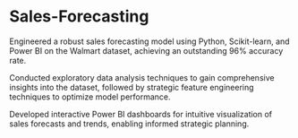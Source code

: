 # Sales-Forecasting
Engineered a robust sales forecasting model using Python, Scikit-learn, and Power BI on the Walmart dataset, achieving an outstanding 96% accuracy rate.

Conducted exploratory data analysis techniques to gain comprehensive insights into the dataset, followed by strategic feature engineering techniques to optimize model performance.

Developed interactive Power BI dashboards for intuitive visualization of sales forecasts and trends, enabling informed strategic planning.
